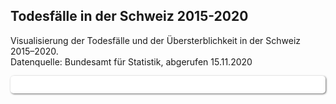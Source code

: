 <html>
  <head>
    <title>Vega-Lite Bar Chart</title>
    <meta charset="utf-8" />
    <script src="https://d3js.org/d3.v5.min.js"></script>
    <script src="https://cdn.jsdelivr.net/npm/vega@5.10.1"></script>
    <script src="https://cdn.jsdelivr.net/npm/vega-lite@4.10.4"></script>
    <script src="https://cdn.jsdelivr.net/npm/vega-embed@6.5.2"></script>
  <style>
 /* FONTS */
 @import url("https://fonts.googleapis.com/css?family=Open+Sans+Condensed:300,700");
</style>
  </head>
  <body>
    <h2>Todesfälle in der Schweiz 2015-2020</h2>
    <!-- Container for the visualization -->
    <div>Visualisierung der Todesfälle und der Übersterblichkeit in der Schweiz 2015–2020.<br/>Datenquelle: Bundesamt für Statistik, abgerufen 15.11.2020</div> 
<div id="vis" style="padding:1em;margin-top:1em;border-radius:5px;background-color:#fff;box-shadow:1px 1px 3px #666;"></div>

<script>
   // Assign the specification to a local variable vlSpec.
   var vlSpec = {
  "$schema": "https://vega.github.io/schema/vega-lite/v5.json",
  "description": "Visualization of deaths in Switzerland, combined data from bfs",
  "width": 400, "height": 400,
  "layer": [{
  "data": {
    "url": "https://pnwscm60.github.io/data/wodeathch1019.csv"
  },
  "transform": [{"filter": "datum.KJ > 2014"}],
  "config": {
  "axis": {
    "grid": true,
    "gridColor": "#eaeaea",
    "font": "Open Sans Condensed"
  }
  },
  "encoding": {
    "x": {
        "field": "Endend",
        "axis": {"format": "%d.%m.%y", "tickCount": 12, "title": null},
        "type": "temporal",
        "timeUnit": "daymonthyear"
    }
  },
  "layer": [
    {
      "mark": {"opacity": 0.25, "type": "area", "color": "#85C5A6"},
      "transform": [{"filter": "datum.Alter == \"65\""}],
      "encoding": {
        "y": {
          "aggregate": "average",
          "field": "obeGrenze",
          "scale": {"domain": [0, 1700]},
          "type": "quantitative",
          "axis": {"title": "Anzahl wöchentliche Todesfälle", "tickCount":8, "titleColor": "#111","format": "3r"}
        },
        "y2": {
          "aggregate": "average",
          "field": "untGrenze"
        }
      }
    },
    {
      "mark": {"opacity": 0.25, "type": "area", "color": "#85C5A6"},
      "transform": [{"filter": "datum.Alter == \"0-64\""}],
      "encoding": {
        "y": {
          "aggregate": "average",
          "field": "obeGrenze",
          "scale": {"domain": [0, 1700]},
          "type": "quantitative"
        },
        "y2": {
          "aggregate": "average",
          "field": "untGrenze"
        }
      }
    },
    {
      "mark": {
        "stroke":"#85A9C5",  "type": "line", "strokeWidth": "1.4", "interpolate": "monotone","point": false},
      "transform": [{"filter": "datum.Alter == \"0-64\""}],
      "encoding": {
        "y": {
          "aggregate": "mean",
          "field": "Anzahl_Todesfalle",
          "type": "quantitative"
        }
      }
    },
    {
      "mark": {
        "stroke": "#85A9C5", "type": "line", "strokeWidth": "1.4", "interpolate": "monotone","point": ""},
      "transform": [{"filter": "datum.Alter == \"65\""}],
      "encoding": {
        "y": {
          "aggregate": "mean",
          "field": "Anzahl_Todesfalle",
          "type": "quantitative"
        }
      }
    },
{
      "mark": {
        "stroke": "#85A9C5", "type": "text"},
        "encoding": {
        "y": {
          "aggregate": "mean",
          "field": "Anzahl_Todesfalle",
          "type": "quantitative"
        }
      }
    }]
  }, {
      "data": {
         "values": [{}]
      },
      "encoding": {
        "y": {"datum": 1650}
      },
      "layer": [{
        "mark": { 
          "type": "rule",
        "strokeOpacity": 0}
      }, {
        "mark": {
          "color": "red",
          "type": "text",
          "align": "left",
          "dx": -180,
          "dy":30,
          "text": "Grippe"
        }
      },
      {
        "mark": {
          "color": "red",
          "type": "text",
          "align": "left",
          "dx": -50,
          "dy":30,
          "text": "Grippe"
        }
      },
      {
        "mark": {
          "color": "red",
          "type": "text",
          "align": "left",
          "dx": 130,
          "dy":-15,
          "text": "Covid-19"
        }
      }
      ]
    },
    {
      "data": {
         "values": [{}]
      },
      "encoding": {
        "y": {"datum": 850}
      },
      "layer": [{
        "mark": { 
          "type": "rule",
        "strokeOpacity": 0}
      }, {
        "mark": {
          "color": "#666",
          "type": "text",
          "align": "left",
          "dx": -194,
          "dy":2,
          "text": "Altersgruppe 65 Jahre und älter"
        }
      },
      {
        "mark": {
          "color": "#666",
          "type": "text",
          "align": "left",
          "dx": -194,
          "dy":130,
          "text": "Altersgruppe 0–64 Jahre"
        }
      }
      ]
    }]
}
// Embed the visualization in the container with id `vis`
vegaEmbed('#vis', vlSpec);
</script>

